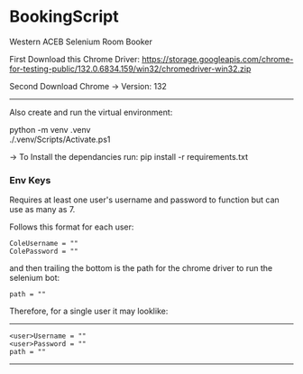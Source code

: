 # BookingScript

Western ACEB Selenium Room Booker

First Download this Chrome Driver: https://storage.googleapis.com/chrome-for-testing-public/132.0.6834.159/win32/chromedriver-win32.zip

Second Download Chrome -> Version: 132

---

Also create and run the virtual environment:

python -m venv .venv <br>
./.venv/Scripts/Activate.ps1

-> To Install the dependancies run: pip install -r requirements.txt

### Env Keys

Requires at least one user's username and password to function but can use as many as 7.

Follows this format for each user:

    ColeUsername = ""
    ColePassword = ""

and then trailing the bottom is the path for the chrome driver to run the selenium bot:

    path = ""

Therefore, for a single user it may looklike:

---

    <user>Username = ""
    <user>Password = ""
    path = ""

---
